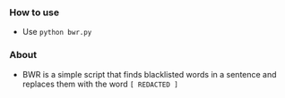 ### How to use 
- Use ```python bwr.py```

### About
- BWR is a simple script that finds blacklisted words in a sentence and replaces them with the word ``` [ REDACTED ] ```
